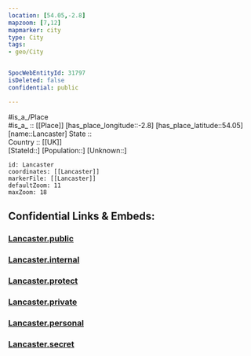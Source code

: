 ```yaml
---
location: [54.05,-2.8] 
mapzoom: [7,12] 
mapmarker: city 
type: City
tags:
- geo/City


SpocWebEntityId: 31797
isDeleted: false
confidential: public

---
```

#is_a_/Place  
#is_a_ :: [[Place]] 
[has_place_longitude::-2.8] 
[has_place_latitude::54.05] 
[name::Lancaster] 
State ::  
Country :: [[UK]]  
[StateId::] 
[Population::] 
[Unknown::] 


```leaflet
id: Lancaster
coordinates: [[Lancaster]] 
markerFile: [[Lancaster]] 
defaultZoom: 11 
maxZoom: 18
```


## Confidential Links & Embeds: 

### [Lancaster.public](/_public/\Earth\Continent\Europe\Europe~North\UK\England\Regions~England\North_West_England\Lancashire\cities~Lancashire\Lancaster\cities~LancasterLancaster.public.md) 

### [Lancaster.internal](/_internal/\Earth\Continent\Europe\Europe~North\UK\England\Regions~England\North_West_England\Lancashire\cities~Lancashire\Lancaster\cities~LancasterLancaster.internal.md) 

### [Lancaster.protect](/_protect/\Earth\Continent\Europe\Europe~North\UK\England\Regions~England\North_West_England\Lancashire\cities~Lancashire\Lancaster\cities~LancasterLancaster.protect.md) 

### [Lancaster.private](/_private/\Earth\Continent\Europe\Europe~North\UK\England\Regions~England\North_West_England\Lancashire\cities~Lancashire\Lancaster\cities~LancasterLancaster.private.md) 

### [Lancaster.personal](/_personal/\Earth\Continent\Europe\Europe~North\UK\England\Regions~England\North_West_England\Lancashire\cities~Lancashire\Lancaster\cities~LancasterLancaster.personal.md) 

### [Lancaster.secret](/_secret/\Earth\Continent\Europe\Europe~North\UK\England\Regions~England\North_West_England\Lancashire\cities~Lancashire\Lancaster\cities~LancasterLancaster.secret.md)

